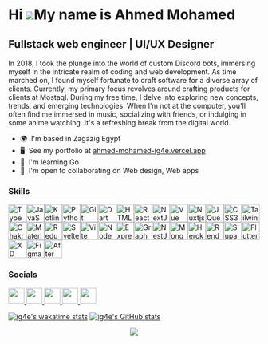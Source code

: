 # Hi ![](https://user-images.githubusercontent.com/18350557/176309783-0785949b-9127-417c-8b55-ab5a4333674e.gif)My name is Ahmed Mohamed

## Fullstack web engineer | UI/UX Designer

In 2018, I took the plunge into the world of custom Discord bots, immersing myself in the intricate realm of coding and web development. As time marched on, I found myself fortunate to craft software for a diverse array of clients. Currently, my primary focus revolves around crafting products for clients at Mostaql. During my free time, I delve into exploring new concepts, trends, and emerging technologies. When I’m not at the computer, you'll often find me immersed in music, socializing with friends, or indulging in some anime watching. It's a refreshing break from the digital world.

-   🌍  I'm based in Zagazig Egypt
-   🖥️  See my portfolio at [ahmed-mohamed-ig4e.vercel.app](https://ahmed-mohamed-ig4e.vercel.app)
-   🧠  I'm learning Go
-   🤝  I'm open to collaborating on Web design, Web apps

### Skills

<p align="left">
	<a href="https://www.typescriptlang.org/" target="_blank" rel="noreferrer"
		><img
			src="https://raw.githubusercontent.com/danielcranney/readme-generator/main/public/icons/skills/typescript-colored.svg"
			width="36"
			height="36"
			alt="TypeScript" /></a
	><a href="https://developer.mozilla.org/en-US/docs/Web/JavaScript" target="_blank" rel="noreferrer"
		><img
			src="https://raw.githubusercontent.com/danielcranney/readme-generator/main/public/icons/skills/javascript-colored.svg"
			width="36"
			height="36"
			alt="JavaScript" /></a
	><a href="https://kotlinlang.org/" target="_blank" rel="noreferrer"
		><img
			src="https://raw.githubusercontent.com/danielcranney/readme-generator/main/public/icons/skills/kotlin-colored.svg"
			width="36"
			height="36"
			alt="Kotlin" /></a
	><a href="https://www.python.org/" target="_blank" rel="noreferrer"
		><img
			src="https://raw.githubusercontent.com/danielcranney/readme-generator/main/public/icons/skills/python-colored.svg"
			width="36"
			height="36"
			alt="Python" /></a
	><a href="https://git-scm.com/" target="_blank" rel="noreferrer"
		><img
			src="https://raw.githubusercontent.com/danielcranney/readme-generator/main/public/icons/skills/git-colored.svg"
			width="36"
			height="36"
			alt="Git" /></a
	><a href="https://dart.dev/" target="_blank" rel="noreferrer"
		><img
			src="https://raw.githubusercontent.com/danielcranney/readme-generator/main/public/icons/skills/dart-colored.svg"
			width="36"
			height="36"
			alt="Dart" /></a
	><a href="https://developer.mozilla.org/en-US/docs/Glossary/HTML5" target="_blank" rel="noreferrer"
		><img
			src="https://raw.githubusercontent.com/danielcranney/readme-generator/main/public/icons/skills/html5-colored.svg"
			width="36"
			height="36"
			alt="HTML5" /></a
	><a href="https://reactjs.org/" target="_blank" rel="noreferrer"
		><img
			src="https://raw.githubusercontent.com/danielcranney/readme-generator/main/public/icons/skills/react-colored.svg"
			width="36"
			height="36"
			alt="React" /></a
	><a href="https://nextjs.org/docs" target="_blank" rel="noreferrer"
		><img
			src="https://raw.githubusercontent.com/danielcranney/readme-generator/main/public/icons/skills/nextjs-colored-dark.svg"
			width="36"
			height="36"
			alt="NextJs" /></a
	><a href="https://vuejs.org/" target="_blank" rel="noreferrer"
		><img
			src="https://raw.githubusercontent.com/danielcranney/readme-generator/main/public/icons/skills/vuejs-colored.svg"
			width="36"
			height="36"
			alt="Vue" /></a
	><a href="https://nuxtjs.org/" target="_blank" rel="noreferrer"
		><img
			src="https://raw.githubusercontent.com/danielcranney/readme-generator/main/public/icons/skills/nuxtjs-colored.svg"
			width="36"
			height="36"
			alt="Nuxtjs" /></a
	><a href="https://jquery.com/" target="_blank" rel="noreferrer"
		><img
			src="https://raw.githubusercontent.com/danielcranney/readme-generator/main/public/icons/skills/jquery-colored.svg"
			width="36"
			height="36"
			alt="JQuery" /></a
	><a href="https://www.w3.org/TR/CSS/#css" target="_blank" rel="noreferrer"
		><img
			src="https://raw.githubusercontent.com/danielcranney/readme-generator/main/public/icons/skills/css3-colored.svg"
			width="36"
			height="36"
			alt="CSS3" /></a
	><a href="https://tailwindcss.com/" target="_blank" rel="noreferrer"
		><img
			src="https://raw.githubusercontent.com/danielcranney/readme-generator/main/public/icons/skills/tailwindcss-colored.svg"
			width="36"
			height="36"
			alt="TailwindCSS" /></a
	><a href="https://chakra-ui.com/" target="_blank" rel="noreferrer"
		><img
			src="https://raw.githubusercontent.com/danielcranney/readme-generator/main/public/icons/skills/chakra-colored.svg"
			width="36"
			height="36"
			alt="Chakra UI" /></a
	><a href="https://mui.com/" target="_blank" rel="noreferrer"
		><img
			src="https://raw.githubusercontent.com/danielcranney/readme-generator/main/public/icons/skills/materialui-colored.svg"
			width="36"
			height="36"
			alt="Material UI" /></a
	><a href="https://redux.js.org/" target="_blank" rel="noreferrer"
		><img
			src="https://raw.githubusercontent.com/danielcranney/readme-generator/main/public/icons/skills/redux-colored.svg"
			width="36"
			height="36"
			alt="Redux" /></a
	><a href="https://svelte.dev/" target="_blank" rel="noreferrer"
		><img
			src="https://raw.githubusercontent.com/danielcranney/readme-generator/main/public/icons/skills/svelte-colored.svg"
			width="36"
			height="36"
			alt="Svelte" /></a
	><a href="https://vitejs.dev/" target="_blank" rel="noreferrer"
		><img
			src="https://raw.githubusercontent.com/danielcranney/readme-generator/main/public/icons/skills/vite-colored.svg"
			width="36"
			height="36"
			alt="Vite" /></a
	><a href="https://nodejs.org/en/" target="_blank" rel="noreferrer"
		><img
			src="https://raw.githubusercontent.com/danielcranney/readme-generator/main/public/icons/skills/nodejs-colored.svg"
			width="36"
			height="36"
			alt="NodeJS" /></a
	><a href="https://expressjs.com/" target="_blank" rel="noreferrer"
		><img
			src="https://raw.githubusercontent.com/danielcranney/readme-generator/main/public/icons/skills/express-colored-dark.svg"
			width="36"
			height="36"
			alt="Express" /></a
	><a href="https://graphql.org/" target="_blank" rel="noreferrer"
		><img
			src="https://raw.githubusercontent.com/danielcranney/readme-generator/main/public/icons/skills/graphql-colored.svg"
			width="36"
			height="36"
			alt="GraphQL" /></a
	><a href="https://docs.nestjs.com/" target="_blank" rel="noreferrer"
		><img
			src="https://raw.githubusercontent.com/danielcranney/readme-generator/main/public/icons/skills/nestjs-colored.svg"
			width="36"
			height="36"
			alt="NestJS" /></a
	><a href="https://www.mongodb.com/" target="_blank" rel="noreferrer"
		><img
			src="https://raw.githubusercontent.com/danielcranney/readme-generator/main/public/icons/skills/mongodb-colored.svg"
			width="36"
			height="36"
			alt="MongoDB" /></a
	><a href="https://www.heroku.com/" target="_blank" rel="noreferrer"
		><img
			src="https://raw.githubusercontent.com/danielcranney/readme-generator/main/public/icons/skills/heroku-colored.svg"
			width="36"
			height="36"
			alt="Heroku" /></a
	><a href="https://render.com/" target="_blank" rel="noreferrer"
		><img
			src="https://raw.githubusercontent.com/danielcranney/readme-generator/main/public/icons/skills/render-colored.svg"
			width="36"
			height="36"
			alt="Render" /></a
	><a href="https://supabase.io/" target="_blank" rel="noreferrer"
		><img
			src="https://raw.githubusercontent.com/danielcranney/readme-generator/main/public/icons/skills/supabase-colored.svg"
			width="36"
			height="36"
			alt="Supabase" /></a
	><a href="https://flutter.dev/" target="_blank" rel="noreferrer"
		><img
			src="https://raw.githubusercontent.com/danielcranney/readme-generator/main/public/icons/skills/flutter-colored.svg"
			width="36"
			height="36"
			alt="Flutter" /></a
	><a href="https://www.adobe.com/uk/products/xd.html" target="_blank" rel="noreferrer"
		><img
			src="https://raw.githubusercontent.com/danielcranney/readme-generator/main/public/icons/skills/xd-colored-dark.svg"
			width="36"
			height="36"
			alt="XD" /></a
	><a href="https://www.figma.com/" target="_blank" rel="noreferrer"
		><img
			src="https://raw.githubusercontent.com/danielcranney/readme-generator/main/public/icons/skills/figma-colored.svg"
			width="36"
			height="36"
			alt="Figma" /></a
	><a href="https://www.adobe.com/uk/products/aftereffects.html" target="_blank" rel="noreferrer"
		><img
			src="https://raw.githubusercontent.com/danielcranney/readme-generator/main/public/icons/skills/aftereffects-colored-dark.svg"
			width="36"
			height="36"
			alt="After Effects"
	/></a>
</p>

### Socials

<p align="left">
	<a href="https://discord.com/users/ig4e" target="_blank" rel="noreferrer">
		<picture>
			<source
				media="(prefers-color-scheme: light)"
				srcset="https://raw.githubusercontent.com/danielcranney/readme-generator/main/public/icons/socials/discord.svg"
			/>
			<img
				src="https://raw.githubusercontent.com/danielcranney/readme-generator/main/public/icons/socials/discord.svg"
				width="32"
				height="32"
			/>
		</picture>
	</a>
	<a href="https://www.dribbble.com/Sekai966" target="_blank" rel="noreferrer">
		<picture>
			<source
				media="(prefers-color-scheme: light)"
				srcset="https://raw.githubusercontent.com/danielcranney/readme-generator/main/public/icons/socials/dribbble.svg"
			/>
			<img
				src="https://raw.githubusercontent.com/danielcranney/readme-generator/main/public/icons/socials/dribbble.svg"
				width="32"
				height="32"
			/>
		</picture>
	</a>
	<a href="https://www.github.com/ig4e" target="_blank" rel="noreferrer">
		<picture>
			<source
				media="(prefers-color-scheme: dark)"
				srcset="https://raw.githubusercontent.com/danielcranney/readme-generator/main/public/icons/socials/github-dark.svg"
			/>
			<source
				media="(prefers-color-scheme: light)"
				srcset="https://raw.githubusercontent.com/danielcranney/readme-generator/main/public/icons/socials/github.svg"
			/>
			<img
				src="https://raw.githubusercontent.com/danielcranney/readme-generator/main/public/icons/socials/github.svg"
				width="32"
				height="32"
			/>
		</picture>
	</a>
	<a href="https://www.stackoverflow.com/users/13357873/ig4e" target="_blank" rel="noreferrer">
		<picture>
			<source
				media="(prefers-color-scheme: light)"
				srcset="https://raw.githubusercontent.com/danielcranney/readme-generator/main/public/icons/socials/stackoverflow.svg"
			/>
			<img
				src="https://raw.githubusercontent.com/danielcranney/readme-generator/main/public/icons/socials/stackoverflow.svg"
				width="32"
				height="32"
			/>
		</picture>
	</a>
	<a href="https://www.youtube.com/@Sekai966" target="_blank" rel="noreferrer">
		<picture>
			<source
				media="(prefers-color-scheme: light)"
				srcset="https://raw.githubusercontent.com/danielcranney/readme-generator/main/public/icons/socials/youtube.svg"
			/>
			<img
				src="https://raw.githubusercontent.com/danielcranney/readme-generator/main/public/icons/socials/youtube.svg"
				width="32"
				height="32"
			/>
		</picture>
	</a>
</p>

[![ig4e's wakatime stats](https://github-readme-stats.vercel.app/api/wakatime?username=ig4e&border_radius=5px&theme=dark&bg_color=1f1f1f&border_color=1f1f1f&icon_color=58a6ff&show_icons=true&disable_animations=true&custom_title=Weekly%20Stats)](https://wakatime.com/@ig4e)
[![ig4e's GitHub stats](https://github-readme-stats.vercel.app/api?username=ig4e&count_private=true&border_radius=5px&theme=dark&bg_color=1f1f1f&border_color=1f1f1f&icon_color=58a6ff&show_icons=true&disable_animations=true&custom_title=Weekly%20Stats)](https://github.com/anuraghazra/github-readme-stats)

<p align="center">
    <img src="https://count.getloli.com/get/@ig4e-github?theme=rule34">
</p>
